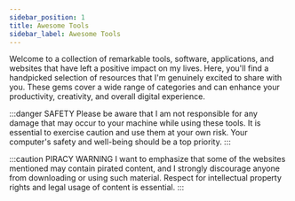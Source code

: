 ```yaml
---
sidebar_position: 1
title: Awesome Tools
sidebar_label: Awesome Tools
---
```


Welcome to a collection of remarkable tools, software, applications, and websites that have left a positive impact on my lives. Here, you'll find a handpicked selection of resources that I'm genuinely excited to share with you. These gems cover a wide range of categories and can enhance your productivity, creativity, and overall digital experience.

:::danger SAFETY
Please be aware that I am not responsible for any damage that may occur to your machine while using these tools. It is essential to exercise caution and use them at your own risk. Your computer's safety and well-being should be a top priority.
:::

:::caution PIRACY WARNING
I want to emphasize that some of the websites mentioned may contain pirated content, and I strongly discourage anyone from downloading or using such material. Respect for intellectual property rights and legal usage of content is essential.
:::